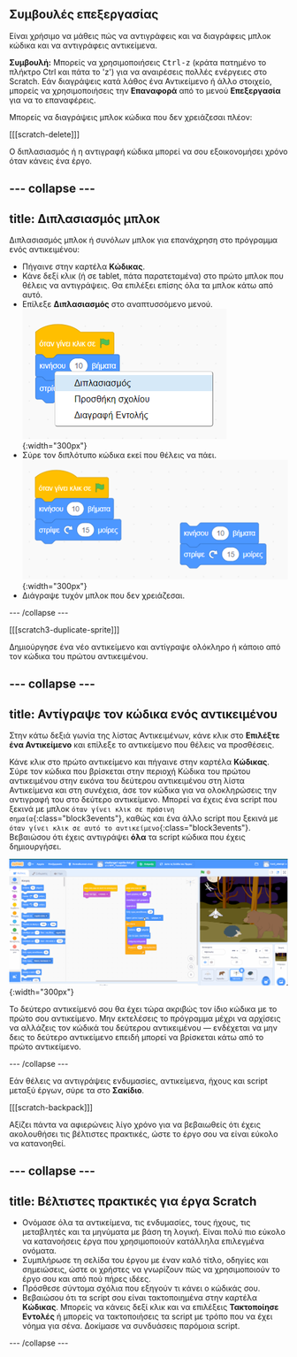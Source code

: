 ## Συμβουλές επεξεργασίας
Είναι χρήσιμο να μάθεις πώς να αντιγράφεις και να διαγράφεις μπλοκ κώδικα και να αντιγράφεις αντικείμενα.

**Συμβουλή:** Μπορείς να χρησιμοποιήσεις <kbd>Ctrl-z</kbd> (κράτα πατημένο το πλήκτρο Ctrl και πάτα το 'z') για να αναιρέσεις πολλές ενέργειες στο Scratch. Εάν διαγράψεις κατά λάθος ένα Αντικείμενο ή άλλο στοιχείο, μπορείς να χρησιμοποιήσεις την **Επαναφορά** από το μενού **Επεξεργασία** για να το επαναφέρεις.

Μπορείς να διαγράψεις μπλοκ κώδικα που δεν χρειάζεσαι πλέον:

[[[scratch-delete]]]

Ο διπλασιασμός ή η αντιγραφή κώδικα μπορεί να σου εξοικονομήσει χρόνο όταν κάνεις ένα έργο.

--- collapse ---
---
title: Διπλασιασμός μπλοκ
---

Διπλασιασμός μπλοκ ή συνόλων μπλοκ για επανάχρηση στο πρόγραμμα ενός αντικειμένου:

* Πήγαινε στην καρτέλα **Κώδικας**.
* Κάνε δεξί κλικ (ή σε tablet, πάτα παρατεταμένα) στο πρώτο μπλοκ που θέλεις να αντιγράψεις. Θα επιλέξει επίσης όλα τα μπλοκ κάτω από αυτό.
* Επίλεξε **Διπλασιασμός** στο αναπτυσσόμενο μενού. ![Selecting 'Duplicate' in the menu.](images/scratchguide-duplicate.png){:width="300px"}
* Σύρε τον διπλότυπο κώδικα εκεί που θέλεις να πάει. ![Moving the duplicated code.](images/scratchguide-drag.png){:width="300px"}
* Διάγραψε τυχόν μπλοκ που δεν χρειάζεσαι.

--- /collapse ---

[[[scratch3-duplicate-sprite]]]

Δημιούργησε ένα νέο αντικείμενο και αντίγραψε ολόκληρο ή κάποιο από τον κώδικα του πρώτου αντικειμένου.

--- collapse ---
---
title: Αντίγραψε τον κώδικα ενός αντικειμένου
---

Στην κάτω δεξιά γωνία της λίστας Αντικειμένων, κάνε κλικ στο **Επιλέξτε ένα Αντικείμενο** και επίλεξε το αντικείμενο που θέλεις να προσθέσεις.

Κάνε κλικ στο πρώτο αντικείμενο και πήγαινε στην καρτέλα **Κώδικας**. Σύρε τον κώδικα που βρίσκεται στην περιοχή Κώδικα του πρώτου αντικειμένου στην εικόνα του δεύτερου αντικειμένου στη λίστα Αντικείμενα και στη συνέχεια, άσε τον κώδικα για να ολοκληρώσεις την αντιγραφή του στο δεύτερο αντικείμενο. Μπορεί να έχεις ένα script που ξεκινά με μπλοκ `όταν γίνει κλικ σε πράσινη σημαία`{:class="block3events"}, καθώς και ένα άλλο script που ξεκινά με `όταν γίνει κλικ σε αυτό το αντικείμενο`{:class="block3events"}. Βεβαιώσου ότι έχεις αντιγράψει **όλα** τα script κώδικα που έχεις δημιουργήσει.

![Αντιγραφή κώδικα σε άλλο αντικείμενο.](images/challenge1-sprite-list.gif){:width="300px"}

Το δεύτερο αντικείμενό σου θα έχει τώρα ακριβώς τον ίδιο κώδικα με το πρώτο σου αντικείμενο. Μην εκτελέσεις το πρόγραμμα μέχρι να αρχίσεις να αλλάζεις τον κώδικά του δεύτερου αντικειμένου — ενδέχεται να μην δεις το δεύτερο αντικείμενο επειδή μπορεί να βρίσκεται κάτω από το πρώτο αντικείμενο.

--- /collapse ---

Εάν θέλεις να αντιγράψεις ενδυμασίες, αντικείμενα, ήχους και script μεταξύ έργων, σύρε τα στο **Σακίδιο**.

[[[scratch-backpack]]]

Αξίζει πάντα να αφιερώνεις λίγο χρόνο για να βεβαιωθείς ότι έχεις ακολουθήσει τις βέλτιστες πρακτικές, ώστε το έργο σου να είναι εύκολο να κατανοηθεί.

--- collapse ---
---
title: Βέλτιστες πρακτικές για έργα Scratch
---

- Ονόμασε όλα τα αντικείμενα, τις ενδυμασίες, τους ήχους, τις μεταβλητές και τα μηνύματα με βάση τη λογική. Είναι πολύ πιο εύκολο να κατανοήσεις έργα που χρησιμοποιούν κατάλληλα επιλεγμένα ονόματα.
- Συμπλήρωσε τη σελίδα του έργου με έναν καλό τίτλο, οδηγίες και σημειώσεις, ώστε οι χρήστες να γνωρίζουν πώς να χρησιμοποιούν το έργο σου και από πού πήρες ιδέες.
- Πρόσθεσε σύντομα σχόλια που εξηγούν τι κάνει ο κώδικάς σου.
- Βεβαιώσου ότι τα script σου είναι τακτοποιημένα στην καρτέλα **Κώδικας**. Μπορείς να κάνεις δεξί κλικ και να επιλέξεις **Τακτοποίησε Εντολές** ή μπορείς να τακτοποιήσεις τα script με τρόπο που να έχει νόημα για σένα. Δοκίμασε να συνδυάσεις παρόμοια script.

--- /collapse ---
